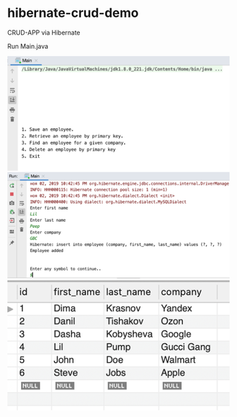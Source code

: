 # hibernate-crud-demo

CRUD-APP via Hibernate

Run Main.java

![alt text](https://raw.githubusercontent.com/chubaka358/hibernate-crud-demo/master/img/img1.png)
![alt text](https://raw.githubusercontent.com/chubaka358/hibernate-crud-demo/master/img/img2.png)
![alt text](https://raw.githubusercontent.com/chubaka358/hibernate-crud-demo/master/img/img3.png)
